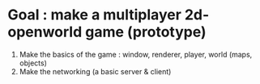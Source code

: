 # Goal : make a multiplayer 2d-openworld game (prototype)

1. Make the basics of the game : window, renderer, player, world (maps, objects)
2. Make the networking (a basic server & client)